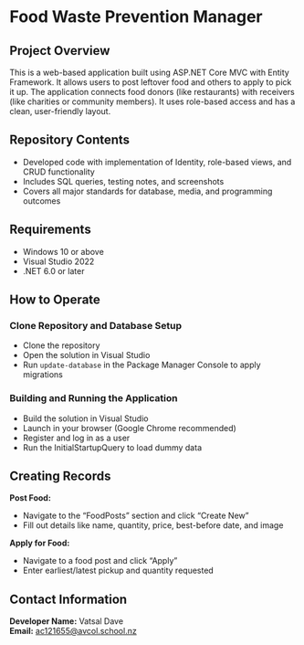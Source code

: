 # Food Waste Prevention Manager

## Project Overview  
This is a web-based application built using ASP.NET Core MVC with Entity Framework. It allows users to post leftover food and others to apply to pick it up. The application connects food donors (like restaurants) with receivers (like charities or community members). It uses role-based access and has a clean, user-friendly layout.

## Repository Contents  
- Developed code with implementation of Identity, role-based views, and CRUD functionality  
- Includes SQL queries, testing notes, and screenshots  
- Covers all major standards for database, media, and programming outcomes

## Requirements  
- Windows 10 or above  
- Visual Studio 2022  
- .NET 6.0 or later  

## How to Operate  

### Clone Repository and Database Setup  
- Clone the repository  
- Open the solution in Visual Studio  
- Run `update-database` in the Package Manager Console to apply migrations  

### Building and Running the Application  
- Build the solution in Visual Studio  
- Launch in your browser (Google Chrome recommended)
- Register and log in as a user  
- Run the InitialStartupQuery to load dummy data

## Creating Records  

**Post Food:**  
- Navigate to the “FoodPosts” section and click “Create New”  
- Fill out details like name, quantity, price, best-before date, and image  

**Apply for Food:**  
- Navigate to a food post and click “Apply”  
- Enter earliest/latest pickup and quantity requested  

## Contact Information  
**Developer Name:** Vatsal Dave  
**Email:** ac121655@avcol.school.nz
